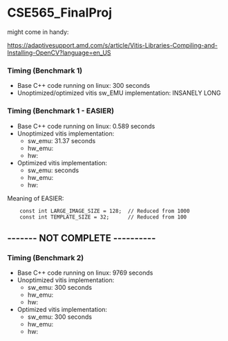 # CSE565_FinalProj

might come in handy:

https://adaptivesupport.amd.com/s/article/Vitis-Libraries-Compiling-and-Installing-OpenCV?language=en_US

### Timing (Benchmark 1)
- Base C++ code running on linux: 300 seconds
- Unoptimized/optimized vitis sw_EMU implementation: INSANELY LONG

### Timing (Benchmark 1 - EASIER)
- Base C++ code running on linux: 0.589 seconds
- Unoptimized vitis implementation:
  - sw_emu: 31.37 seconds
  - hw_emu: 
  - hw:
- Optimized vitis implementation:
  - sw_emu:  seconds
  - hw_emu:
  - hw:

Meaning of EASIER:
```
    const int LARGE_IMAGE_SIZE = 128;  // Reduced from 1000
    const int TEMPLATE_SIZE = 32;      // Reduced from 100
```

## ------- NOT COMPLETE ----------
### Timing (Benchmark 2)
- Base C++ code running on linux: 9769 seconds
- Unoptimized vitis implementation:
  - sw_emu: 300 seconds
  - hw_emu:
  - hw:
- Optimized vitis implementation: 
  - sw_emu: 300 seconds
  - hw_emu:
  - hw:
